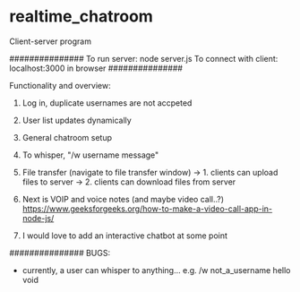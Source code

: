 # realtime_chatroom
Client-server program

###############
To run server:
    node server.js
To connect with client:
    localhost:3000 in browser
###############

Functionality and overview:
1. Log in, duplicate usernames are not accpeted
2. User list updates dynamically
3. General chatroom setup 
4. To whisper, "/w username message"
5. File transfer (navigate to file transfer window)
    -> 1. clients can upload files to server
    -> 2. clients can download files from server

6. Next is VOIP and voice notes (and maybe video call..?)
https://www.geeksforgeeks.org/how-to-make-a-video-call-app-in-node-js/
7. I would love to add an interactive chatbot at some point

###############
BUGS:
- currently, a user can whisper to anything... 
    e.g. /w not_a_username hello void
